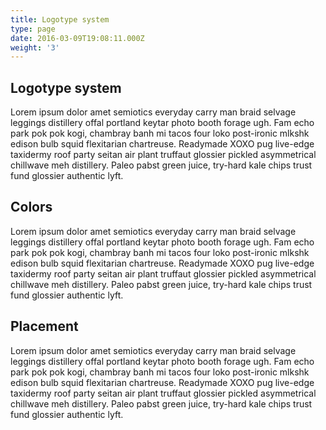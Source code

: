```yaml
---
title: Logotype system
type: page
date: 2016-03-09T19:08:11.000Z
weight: '3'
---
```


## Logotype system

Lorem ipsum dolor amet semiotics everyday carry man braid selvage leggings distillery offal portland keytar photo booth forage ugh. Fam echo park pok pok kogi, chambray banh mi tacos four loko post-ironic mlkshk edison bulb squid flexitarian chartreuse. Readymade XOXO pug live-edge taxidermy roof party seitan air plant truffaut glossier pickled asymmetrical chillwave meh distillery. Paleo pabst green juice, try-hard kale chips trust fund glossier authentic lyft.

## Colors

Lorem ipsum dolor amet semiotics everyday carry man braid selvage leggings distillery offal portland keytar photo booth forage ugh. Fam echo park pok pok kogi, chambray banh mi tacos four loko post-ironic mlkshk edison bulb squid flexitarian chartreuse. Readymade XOXO pug live-edge taxidermy roof party seitan air plant truffaut glossier pickled asymmetrical chillwave meh distillery. Paleo pabst green juice, try-hard kale chips trust fund glossier authentic lyft.

## Placement

Lorem ipsum dolor amet semiotics everyday carry man braid selvage leggings distillery offal portland keytar photo booth forage ugh. Fam echo park pok pok kogi, chambray banh mi tacos four loko post-ironic mlkshk edison bulb squid flexitarian chartreuse. Readymade XOXO pug live-edge taxidermy roof party seitan air plant truffaut glossier pickled asymmetrical chillwave meh distillery. Paleo pabst green juice, try-hard kale chips trust fund glossier authentic lyft.
